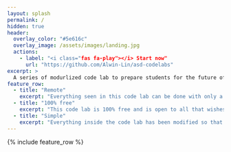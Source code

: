 ```yaml
---
layout: splash
permalink: /
hidden: true
header:
  overlay_color: "#5e616c"
  overlay_image: /assets/images/landing.jpg
  actions:
    - label: "<i class="fas fa-play"></i> Start now"
      url: "https://github.com/Alwin-Lin/asd-codelabs"
excerpt: >
  A series of modurlized code lab to prepare students for the future of cloud computing, and allowing newcomers with no experince to quickly get a grip on the basics of android development and more.<br />
feature_row:
  - title: "Remote"
    excerpt: "Everything seen in this code lab can be done with only a PC, chrome browser, and a stable internet"
  - title: "100% free"
    excerpt: "This code lab is 100% free and is open to all that wishes to learn more."
  - title: "Simple"
    excerpt: "Everything inside the code lab has been modified so that someone without a computer science background can easily understand"
---
```



{% include feature_row %}
